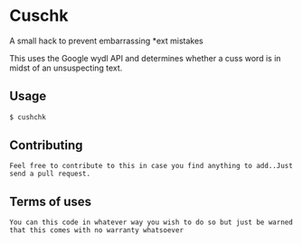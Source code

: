 # Cuschk
A small hack to prevent embarrassing *ext mistakes

This uses the Google wydl API and determines whether a cuss word is in midst of an unsuspecting text.
## Usage
```sh
$ cushchk
```
## Contributing
    Feel free to contribute to this in case you find anything to add..Just send a pull request.

## Terms of uses
    You can this code in whatever way you wish to do so but just be warned that this comes with no warranty whatsoever

